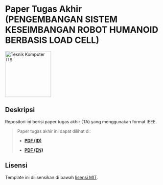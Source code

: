 # Paper Tugas Akhir (PENGEMBANGAN SISTEM KESEIMBANGAN ROBOT HUMANOID BERBASIS LOAD CELL)

<img src="https://www.its.ac.id/komputer/wp-content/uploads/sites/28/2018/03/image10.png" alt="Teknik Komputer ITS" width="150" height="150">

## Deskripsi

Repositori ini berisi paper tugas akhir (TA) yang menggunakan format IEEE.

> Paper tugas akhir ini dapat dilihat di:
>
> - [**PDF (ID)**](https://farisrfp.github.io/paper-ta/paper-id.pdf)
>
> - [**PDF (EN)**](https://farisrfp.github.io/paper-ta/paper-en.pdf)

## Lisensi

Template ini dilisensikan di bawah [lisensi MIT](LICENSE).